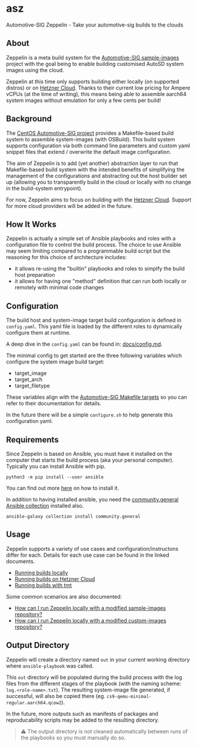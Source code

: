 # asz

Automotive-SIG Zeppelin - Take your automotive-sig builds to the clouds

## About

Zeppelin is a meta build system for the [Automotive-SIG sample-images][1]
project with the goal being to enable building customised AutoSD system images
using the cloud.

Zeppelin at this time only supports building either locally (on supported
distros) or on [Hetzner Cloud][2]. Thanks to their current low pricing for
Ampere vCPUs (at the time of writing), this means being able to assemble
aarch64 system images without emulation for only a few cents per build!

## Background

The [CentOS Automotive-SIG project][3] provides a Makefile-based build system to
assemble system-images (with OSBuild). This build system supports configuration
via both command line parameters and custom yaml snippet files that extend /
overwrite the default image configuration.

The aim of Zeppelin is to add (yet another) abstraction layer to run that
Makefile-based build system with the intended benefits of simplifying the
management of the configurations and abstracting out the host builder set up
(allowing you to transparently build in the cloud or locally with no change in
the build-system entrypoint).

For now, Zeppelin aims to focus on building with the [Hetzner Cloud][2]. Support
for more cloud providers will be added in the future.

## How It Works

Zeppelin is actually a simple set of Ansible playbooks and roles with a
configuration file to control the build process. The choice to use Ansible
may seem limiting compared to a programmable build script but the reasoning for
this choice of architecture includes:

- it allows re-using the "builtin" playbooks and roles to simplfy the build
  host preparation
- it allows for having one "method" definition that can run both locally or
  remotely with minimal code changes

## Configuration

The build host and system-image target build configuration is defined in
`config.yaml`. This yaml file is loaded by the different roles to dynamically
configure them at runtime.

A deep dive in the `config.yaml` can be found in:
[docs/config.md](docs/config.md).

The minimal config to get started are the three following variables which
configure the system image build target:

- target_image
- target_arch
- target_filetype

These variables align with the [Automotive-SIG Makefile targets][3] so you can
refer to their documentation for details.

In the future there will be a simple `configure.sh` to help generate this
configuration yaml.

## Requirements

Since Zeppelin is based on Ansible, you must have it installed on the computer
that starts the build process (aka your personal computer). Typically you can
install Ansible with pip.

```
python3 -m pip install --user ansible
```

You can find out more [here][4] on how to install it.

In addition to having installed ansible, you need the [community.general
Ansible collection][5] installed also.

```
ansible-galaxy collection install community.general
```

## Usage

Zeppelin supports a variety of use cases and configuration/instructons differ
for each. Details for each use case can be found in the linked documents.

- [Running builds locally](docs/building-locally.md)
- [Running builds on Hetzner Cloud](docs/building-with-hetzner-cloud.md)
- [Running builds with tmt](docs/building-with-tmt.md)

Some common scenarios are also documented:

- [How can I run Zeppelin locally with a modified sample-images repository?][faq1]
- [How can I run Zeppelin locally with a modified custom-images repository?][faq2]

[faq1]: /docs/faq/modified-sample-images.md
[faq2]: /docs/faq/modified-custom-images.md

## Output Directory

Zeppelin will create a directory named `out` in your current working directory
where `ansible-playbook` was called.

This `out` directory will be populated during the build process with the log
files from the different stages of the playbook (with the naming scheme:
`log.<role-name>.txt`). The resulting system-image file generated, if
successful, will also be copied there (eg.
`cs9-qemu-minimal-regular.aarch64.qcow2`).

In the future, more outputs such as manifests of packages and reproducability
scripts may be added to the resulting directory.

> :warning: The output directory is not cleaned automatically between runs of
> the playbooks so you must manually do so.

[1]: https://sigs.centos.org/automotive/
[2]: https://www.hetzner.com/cloud
[3]: https://sigs.centos.org/automotive/building/#using-makefile-to-build-the-image
[4]: https://docs.ansible.com/ansible/latest/installation_guide/intro_installation.html#installing-and-upgrading-ansible
[5]: https://galaxy.ansible.com/community/general
